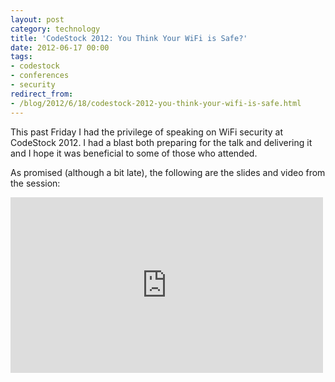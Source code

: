 ```yaml
---
layout: post
category: technology
title: 'CodeStock 2012: You Think Your WiFi is Safe?'
date: 2012-06-17 00:00
tags:
- codestock
- conferences
- security
redirect_from:
- /blog/2012/6/18/codestock-2012-you-think-your-wifi-is-safe.html
---
```

This past Friday I had the privilege of speaking on WiFi security at CodeStock 2012. I had a blast both preparing for
the talk and delivering it and I hope it was beneficial to some of those who attended.

As promised (although a bit late), the following are the slides and video from the session:

<div class="embed-container">
    <script async class="speakerdeck-embed" data-id="4fde14acb0559d01500043f1" data-ratio="1.33333333333333" src="//speakerdeck.com/assets/embed.js"></script>
</div>

<div class="embed-container">
    <iframe src="https://player.vimeo.com/video/44177323" width="500" height="281" frameborder="0" webkitallowfullscreen mozallowfullscreen allowfullscreen>
    </iframe>
</div>
